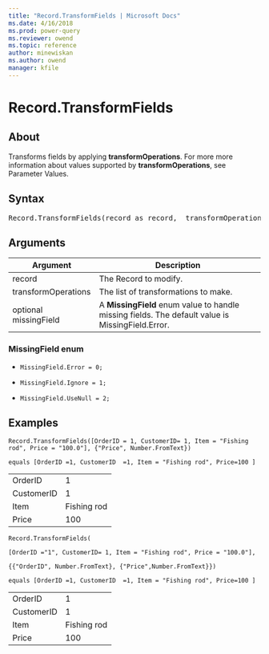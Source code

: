 ```yaml
---
title: "Record.TransformFields | Microsoft Docs"
ms.date: 4/16/2018
ms.prod: power-query
ms.reviewer: owend
ms.topic: reference
author: minewiskan
ms.author: owend
manager: kfile
---
```

# Record.TransformFields

  
## About  
Transforms fields by applying **transformOperations**. For more more information about  values supported by **transformOperations**, see Parameter Values.  
  
## Syntax

<pre>
Record.TransformFields(record as record,  transformOperations as list,  optional missingField as nullable number) as record  
</pre>
  
## Arguments  
  
|Argument|Description|  
|------------|---------------|  
|record|The Record to modify.|  
|transformOperations|The list of transformations to make.|  
|optional missingField|A **MissingField** enum value to handle missing fields. The default value is MissingField.Error.|  
  
### MissingField enum  
  
-   `MissingField.Error = 0;`  
  
-   `MissingField.Ignore = 1;`  
  
-   `MissingField.UseNull = 2;`  
  
## Examples  
  
```powerquery-m
Record.TransformFields([OrderID = 1, CustomerID= 1, Item = "Fishing rod", Price = "100.0"], {"Price", Number.FromText})  
```  

```powerquery-m 
equals [OrderID =1, CustomerID  =1, Item = "Fishing rod", Price=100 ]  
```  
  
|||  
|-|-|  
|OrderID|1|  
|CustomerID|1|  
|Item|Fishing rod|  
|Price|100|  
  
```powerquery-m
Record.TransformFields(  
```  
  
```powerquery-m
[OrderID ="1", CustomerID= 1, Item = "Fishing rod", Price = "100.0"],  
```  
  
```powerquery-m
{{"OrderID", Number.FromText}, {"Price",Number.FromText}})  
```  
  
```powerquery-m
equals [OrderID =1, CustomerID  =1, Item = "Fishing rod", Price=100 ]  
```  
  
|||  
|-|-|  
|OrderID|1|  
|CustomerID|1|  
|Item|Fishing rod|  
|Price|100|  
  
